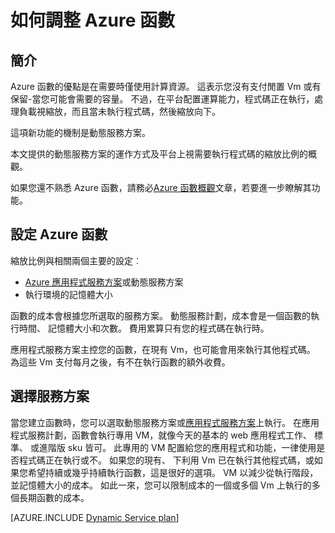 <properties
   pageTitle="如何調整 Azure 函數 |Microsoft Azure"
   description="了解 Azure 函數不按比例縮放以符合您事件導向工作負載的需求。"
   services="functions"
   documentationCenter="na"
   authors="dariagrigoriu"
   manager="erikre"
   editor=""
   tags=""
   keywords="azure 函數、 函數、 事件處理、 webhooks、 動態計算、 無架構"/>

<tags
   ms.service="functions"
   ms.devlang="multiple"
   ms.topic="reference"
   ms.tgt_pltfrm="multiple"
   ms.workload="na"
   ms.date="08/03/2016"
   ms.author="dariagrigoriu"/>

# <a name="how-to-scale-azure-functions"></a>如何調整 Azure 函數

## <a name="introduction"></a>簡介

Azure 函數的優點是在需要時僅使用計算資源。 這表示您沒有支付閒置 Vm 或有保留-當您可能會需要的容量。 不過，在平台配置運算能力，程式碼正在執行，處理負載視縮放，而且當未執行程式碼，然後縮放向下。

這項新功能的機制是動態服務方案。  

本文提供的動態服務方案的運作方式及平台上視需要執行程式碼的縮放比例的概觀。

如果您還不熟悉 Azure 函數，請務必[Azure 函數概觀](functions-overview.md)文章，若要進一步瞭解其功能。

## <a name="configure-azure-functions"></a>設定 Azure 函數

縮放比例與相關兩個主要的設定︰

* [Azure 應用程式服務方案](../app-service/azure-web-sites-web-hosting-plans-in-depth-overview.md)或動態服務方案
* 執行環境的記憶體大小

函數的成本會根據您所選取的服務方案。 動態服務計劃，成本會是一個函數的執行時間、 記憶體大小和次數。 費用累算只有您的程式碼在執行時。

應用程式服務方案主控您的函數，在現有 Vm，也可能會用來執行其他程式碼。 為這些 Vm 支付每月之後，有不在執行函數的額外收費。

## <a name="choose-a-service-plan"></a>選擇服務方案

當您建立函數時，您可以選取動態服務方案或[應用程式服務方案](../app-service/azure-web-sites-web-hosting-plans-in-depth-overview.md)上執行。
在應用程式服務計劃，函數會執行專用 VM，就像今天的基本的 web 應用程式工作、 標準、 或進階版 sku 皆可。
此專用的 VM 配置給您的應用程式和功能，一律使用是否程式碼正在執行或不。 如果您的現有、 下利用 Vm 已在執行其他程式碼，或如果您希望持續或幾乎持續執行函數，這是很好的選項。 VM 以減少從執行階段，並記憶體大小的成本。 如此一來，您可以限制成本的一個或多個 Vm 上執行的多個長期函數的成本。

[AZURE.INCLUDE [Dynamic Service plan](../../includes/functions-dynamic-service-plan.md)]
